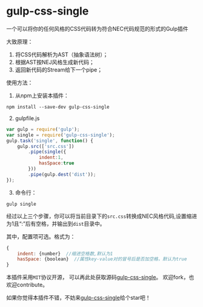 # gulp-css-single
一个可以将你的任何风格的CSS代码转为符合NEC代码规范的形式的Gulp插件

大致原理：
1. 将CSS代码解析为AST（抽象语法树）；
2. 根据AST按NEJ风格生成新代码；
3. 返回新代码的Stream给下一个pipe；

使用方法：
1. 从npm上安装本插件：
```
npm install --save-dev gulp-css-single
```
2. gulpfile.js
```javascript
var gulp = require('gulp');
var single = require('gulp-css-single');
gulp.task('single', function() {
    gulp.src(['src.css'])
        .pipe(single({
            indent:1,
            hasSpace:true
        }))
        .pipe(gulp.dest('dist'));
});
```
3. 命令行：
```
gulp single
```

经过以上三个步骤，你可以将当前目录下的```src.css```转换成NEC风格代码,设置缩进为1且“:”后有空格，并输出到```dist```目录中。

其中，配置项可选。格式为：
```JavaScript
{
    indent: {number}  //缩进空格数,默认为1
    hasSpace: {boolean}  //属性key-value对的冒号后是否加空格，默认为true 
}
```

本插件采用```MIT```协议开源，
可以再此处获取源码[gulp-css-single](https://github.com/paoloo1995/gulp-css-single)。
欢迎fork，也欢迎contribute。

如果你觉得本插件不错，不妨来[gulp-css-single](https://github.com/paoloo1995/gulp-css-single)给个star吧！

